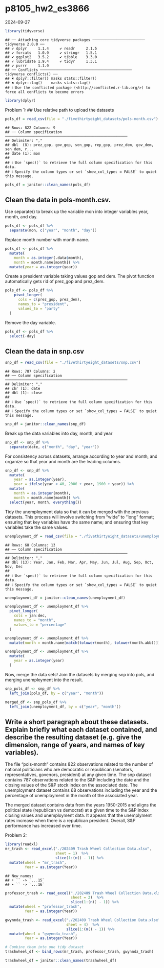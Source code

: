 p8105_hw2_es3866
================
2024-09-27

``` r
library(tidyverse)
```

    ## ── Attaching core tidyverse packages ──────────────────────── tidyverse 2.0.0 ──
    ## ✔ dplyr     1.1.4     ✔ readr     2.1.5
    ## ✔ forcats   1.0.0     ✔ stringr   1.5.1
    ## ✔ ggplot2   3.5.2     ✔ tibble    3.3.0
    ## ✔ lubridate 1.9.4     ✔ tidyr     1.3.1
    ## ✔ purrr     1.1.0     
    ## ── Conflicts ────────────────────────────────────────── tidyverse_conflicts() ──
    ## ✖ dplyr::filter() masks stats::filter()
    ## ✖ dplyr::lag()    masks stats::lag()
    ## ℹ Use the conflicted package (<http://conflicted.r-lib.org/>) to force all conflicts to become errors

``` r
library(dplyr)
```

Problem 1: \## Use relative path to upload the datasets

``` r
pols_df = read_csv(file = "./fivethirtyeight_datasets/pols-month.csv")
```

    ## Rows: 822 Columns: 9
    ## ── Column specification ────────────────────────────────────────────────────────
    ## Delimiter: ","
    ## dbl  (8): prez_gop, gov_gop, sen_gop, rep_gop, prez_dem, gov_dem, sen_dem, r...
    ## date (1): mon
    ## 
    ## ℹ Use `spec()` to retrieve the full column specification for this data.
    ## ℹ Specify the column types or set `show_col_types = FALSE` to quiet this message.

``` r
pols_df = janitor::clean_names(pols_df)
```

## Clean the data in pols-month.csv.

Use separate() to break up the variable mon into integer variables year,
month, and day.

``` r
pols_df <- pols_df %>%
  separate(mon, c("year", "month", "day"))
```

Replace month number with month name.

``` r
pols_df <- pols_df %>%
  mutate(
    month = as.integer(.data$month),
    month = month.name[month]) %>%
  mutate(year = as.integer(year))
```

Create a president variable taking values gop and dem. The pivot
function automatically gets rid of prez_gop and prez_dem.

``` r
pols_df <- pols_df %>%
    pivot_longer(
      cols = c(prez_gop, prez_dem),
      names_to = "president",
      values_to = "party"
  )
```

Remove the day variable.

``` r
pols_df <- pols_df %>%
  select(-day)
```

## Clean the data in snp.csv

``` r
snp_df = read_csv(file = "./fivethirtyeight_datasets/snp.csv")
```

    ## Rows: 787 Columns: 2
    ## ── Column specification ────────────────────────────────────────────────────────
    ## Delimiter: ","
    ## chr (1): date
    ## dbl (1): close
    ## 
    ## ℹ Use `spec()` to retrieve the full column specification for this data.
    ## ℹ Specify the column types or set `show_col_types = FALSE` to quiet this message.

``` r
snp_df = janitor::clean_names(snp_df)
```

Break up the data variables into day, month, and year

``` r
snp_df <- snp_df %>%
  separate(date, c("month", "day", "year"))
```

For consistency across datasets, arrange according to year and month,
and organize so that year and month are the leading columns.

``` r
snp_df <- snp_df %>%  
  mutate(
    year = as.integer(year),
    year = ifelse(year < 40, 2000 + year, 1900 + year)) %>%
  mutate(
    month = as.integer(month),
    month = month.name[month]) %>%
  select(year, month, everything())
```

Tidy the unemployment data so that it can be merged with the previous
datasets. This process will involve switching from “wide” to “long”
format; ensuring that key variables have the same name; and ensuring
that key variables take the same values.

``` r
unemployment_df = read_csv(file = "./fivethirtyeight_datasets/unemployment.csv")
```

    ## Rows: 68 Columns: 13
    ## ── Column specification ────────────────────────────────────────────────────────
    ## Delimiter: ","
    ## dbl (13): Year, Jan, Feb, Mar, Apr, May, Jun, Jul, Aug, Sep, Oct, Nov, Dec
    ## 
    ## ℹ Use `spec()` to retrieve the full column specification for this data.
    ## ℹ Specify the column types or set `show_col_types = FALSE` to quiet this message.

``` r
unemployment_df = janitor::clean_names(unemployment_df)
```

``` r
unemployment_df <- unemployment_df %>%
  pivot_longer(
    cols = jan:dec,
    names_to = "month",
    values_to = "percentage"
  )
```

``` r
unemployment_df <- unemployment_df %>%
  mutate(month = month.name[match(tolower(month), tolower(month.abb))])
```

``` r
unemployment_df <- unemployment_df %>%
  mutate(
    year = as.integer(year)
  )
```

Now, merge the data sets! Join the datasets by merging snp into pols,
and merging unemployment into the result.

``` r
snp_pols_df <- snp_df %>%
  left_join(pols_df, by = c("year", "month"))
```

``` r
merged_df <- snp_pols_df %>%
  left_join(unemployment_df, by = c("year", "month"))
```

## Write a short paragraph about these datasets. Explain briefly what each dataset contained, and describe the resulting dataset (e.g. give the dimension, range of years, and names of key variables).

The file “pols-month” contains 822 observations related to the number of
national politicians who are democratic or republican (senators,
representatives, govenors, president) at any given time. The snp dataset
contains 787 observations related to the S&P including the date and the
closing values of the S&P stock index on the associated date. The
unemployment dataset contains 68 observations including the year and the
percentage of unemployment in the month of the associated year.

The merged dataset contains data from the years 1950-2015 and aligns the
political state (republican vs democrat) at a given time to the S&P
index closing values and unemployment data. It appears that the
unemplyment rates increase when there is a republican president.
Overall, S&P performance has increased over time.

Problem 2:

``` r
library(readxl) 
mr_trash <- read_excel("./202409 Trash Wheel Collection Data.xlsx",
                       sheet = 1)  %>%
                       slice(1:(n() - 1)) %>%
  mutate(wheel = "mr_trash",
         Year = as.integer(Year))
```

    ## New names:
    ## • `` -> `...15`
    ## • `` -> `...16`

``` r
professor_trash <- read_excel("./202409 Trash Wheel Collection Data.xlsx",
                              sheet = 2)  %>%
                              slice(1:(n() - 1)) %>%
  mutate(wheel = "professor_trash",
         Year = as.integer(Year))

gwynnda_trash <- read_excel("./202409 Trash Wheel Collection Data.xlsx",
                            sheet = 4)  %>%
                            slice(1:(n() - 1)) %>%
  mutate(wheel = "gwynnda_trash",
         Year = as.integer(Year))

# Combine them into one tidy dataset
trashwheel_df <- bind_rows(mr_trash, professor_trash, gwynnda_trash)

trashwheel_df = janitor::clean_names(trashwheel_df)
```

